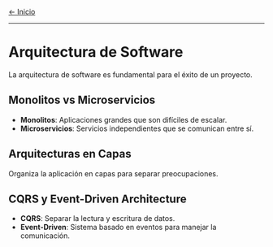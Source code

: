 [← Inicio](./README.md)

------
# Arquitectura de Software

La arquitectura de software es fundamental para el éxito de un proyecto.

## Monolitos vs Microservicios
- **Monolitos**: Aplicaciones grandes que son difíciles de escalar.
- **Microservicios**: Servicios independientes que se comunican entre sí.

## Arquitecturas en Capas
Organiza la aplicación en capas para separar preocupaciones.

## CQRS y Event-Driven Architecture
- **CQRS**: Separar la lectura y escritura de datos.
- **Event-Driven**: Sistema basado en eventos para manejar la comunicación.
